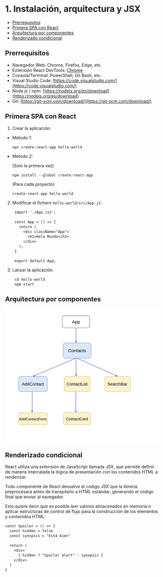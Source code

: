 # 1. Instalación, arquitectura y JSX

- [Prerrequisitos](#prerrequisitos)
- [Primera SPA con React](#primera-spa-con-react)
- [Arquitectura por componentes](#arquitectura-por-componentes)
- [Renderizado condicional](#renderizado-condicional)

## Prerrequisitos

- Navegador Web: Chrome, Firefox, Edge, etc.
- Extensión React DevTools: [Chrome](https://chrome.google.com/webstore/detail/react-developer-tools/fmkadmapgofadopljbjfkapdkoienihi)
- Consola/Terminal: PowerShell, Git Bash, etc.
- Visual Studio Code: [https://code.visualstudio.com/](https://code.visualstudio.com/)
- Node.js / npm: [https://nodejs.org/es/download](https://nodejs.org/es/download)
- Git: [https://git-scm.com/download/](https://git-scm.com/download/)

## Primera SPA con React

1. Crear la aplicación:

  - Método 1:
    
        npx create-react-app hello-world
  
  - Método 2:
    
    (Solo la primera vez)

        npm install --global create-react-app
    
    (Para cada proyecto)

        create-react-app hello-world

2. Modificar el fichero `hello-world/src/App.js`:

        import './App.css';

        const App = () => {
          return (
            <div className="App">
              <h1>Hola Mundo</h1>
            </div>
          );
        }

        export default App;

3. Lanzar la aplicación:

        cd hello-world
        npm start

## Arquitectura por componentes

![Árbol de componentes](components-tree.png "Árbol de componentes")

## Renderizado condicional

React utiliza una extensión de JavaScript llamada JSX, que permite definir de manera intercalada la lógica de presentación con los contenidos HTML a renderizar.

Todo componente de React devuelve el código JSX que la librería preprocesará antes de transpilarlo a HTML estándar, generando el código final que enviar al navegador.

Esto quiere decir que es posible leer valores almacenados en memoria o aplicar estructuras de control de flujo para la construcción de los elementos y contenidos HTML:

    const Spoiler = () => {
      const hidden = false
      const synopsis = "Está bien"

      return (
        <div>
          { hidden ? "Spoiler alert" : synopsis }
        </div>
      )
    }
